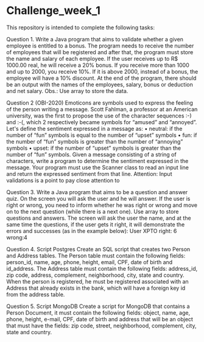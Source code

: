 # Challenge_week_1

This repository is intended to complete the following tasks:

Question 1.
Write a Java program that aims to validate whether a given employee is entitled
to a bonus. The program needs to receive the number of employees that will be
registered and after that, the program must store the name and salary of each
employee.
If the user receives up to R$ 1000.00 real, he will receive a 20% bonus. If you
receive more than 1000 and up to 2000, you receive 10%. If it is above 2000, instead
of a bonus, the employee will have a 10% discount. At the end of the program, there
should be an output with the names of the employees, salary, bonus or deduction and
net salary.
Obs.: Use array to store the data.

Question 2 (OBI-2020)
Emoticons are symbols used to express the feeling of the person writing a
message. Scott Fahlman, a professor at an American university, was the first to
propose the use of the character sequences :-) and :-(, which 2 respectively became
symbols for “amused” and “annoyed”.
Let's define the sentiment expressed in a message as:
• neutral: if the number of “fun” symbols is equal to the number of “upset” symbols
• fun: if the number of “fun” symbols is greater than the number of “annoying”
symbols
• upset: if the number of “upset” symbols is greater than the number of “fun”
symbols.
Given a message consisting of a string of characters, write a program to
determine the sentiment expressed in the message.
Your program must use the Scanner class to read an input line and return the
expressed sentiment from that line.
Attention: Input validations is a point to pay close attention to

Question 3.
Write a Java program that aims to be a question and answer quiz. On the
screen you will ask the user and he will answer.
If the user is right or wrong, you need to inform whether he was right or wrong
and move on to the next question (while there is a next one).
Use array to store questions and answers.
The screen will ask the user the name, and at the same time the questions, if
the user gets it right, it will demonstrate the errors and successes (as in the example
below):
User XPTO
right: 6
wrong:4

Question 4. Script Postgres
Create an SQL script that creates two Person and Address tables.
The Person table must contain the following fields: person_id, name, age,
phone, height, email, CPF, date of birth and id_address.
The Address table must contain the following fields: address_id, zip code,
address, complement, neighborhood, city, state and country.
When the person is registered, he must be registered associated with an
Address that already exists in the bank, which will have a foreign key id from the
address table.

Question 5. Script MongoDB
Create a script for MongoDB that contains a Person Document, it must contain
the following fields: object, name, age, phone, height, e-mail, CPF, date of birth and
address that will be an object that must have the fields: zip code, street, neighborhood,
complement, city, state and country.
